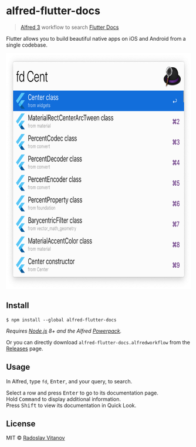 # alfred-flutter-docs

> [Alfred 3](https://www.alfredapp.com) workflow to search [Flutter Docs](https://docs.flutter.io/)

Flutter allows you to build beautiful native apps on iOS and Android from a single codebase.

<img src="media/screenshot.png" width="694" height="640">


## Install

```
$ npm install --global alfred-flutter-docs
```

*Requires [Node.js](https://nodejs.org) 8+ and the Alfred [Powerpack](https://www.alfredapp.com/powerpack/).*

Or you can directly download `alfred-flutter-docs.alfredworkflow` from the [Releases](https://github.com/Sh1d0w/alfred-flutter-docs/releases) page.


## Usage

In Alfred, type `fd`, <kbd>Enter</kbd>, and your query, to search.

Select a row and press <kbd>Enter</kbd> to go to its documentation page.<br>
Hold <kbd>Command</kbd> to display additional information.<br>
Press <kbd>Shift</kbd> to view its documentation in Quick Look.

## License

MIT © [Radoslav Vitanov](https://github.com/Sh1d0w)
